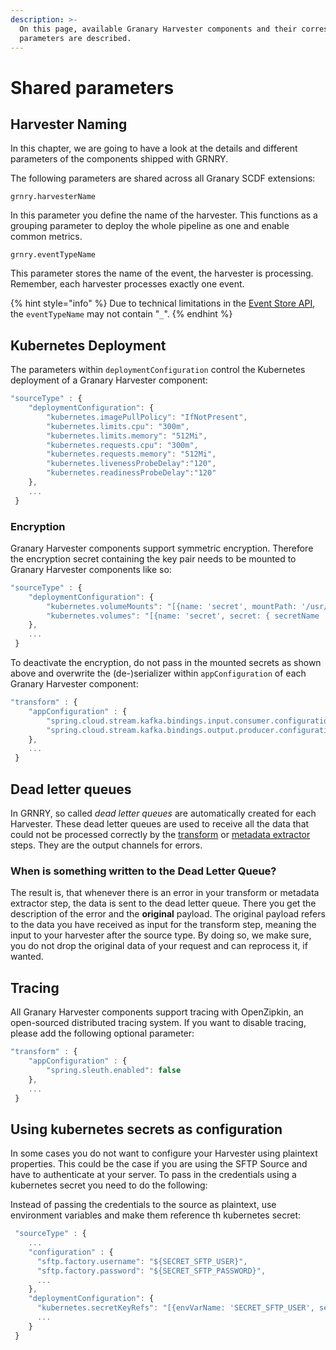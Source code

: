 ```yaml
---
description: >-
  On this page, available Granary Harvester components and their corresponding
  parameters are described.
---
```


# Shared parameters

## Harvester Naming

In this chapter, we are going to have a look at the details and different parameters of the components shipped with GRNRY.

The following parameters are shared across all Granary SCDF extensions:

```text
grnry.harvesterName
```

In this parameter you define the name of the harvester. This functions as a grouping parameter to deploy the whole pipeline as one and enable common metrics.

```text
grnry.eventTypeName
```

This parameter stores the name of the event, the harvester is processing. Remember, each harvester processes exactly one event.

{% hint style="info" %}
Due to technical limitations in the [Event Store API](../../api-reference/event-store-api.md), the `eventTypeName` may not contain "`_`".
{% endhint %}

## Kubernetes Deployment

The parameters within `deploymentConfiguration` control the Kubernetes deployment of a Granary Harvester component:

```javascript
"sourceType" : {
    "deploymentConfiguration": {
        "kubernetes.imagePullPolicy": "IfNotPresent",
        "kubernetes.limits.cpu": "300m",
        "kubernetes.limits.memory": "512Mi",
        "kubernetes.requests.cpu": "300m",
        "kubernetes.requests.memory": "512Mi",
        "kubernetes.livenessProbeDelay":"120",
        "kubernetes.readinessProbeDelay":"120"
    },
    ...
 }
```

### Encryption

Granary Harvester components support symmetric encryption. Therefore the encryption secret containing the key pair needs to be mounted to Granary Harvester components like so:

```javascript
"sourceType" : {
    "deploymentConfiguration": {
        "kubernetes.volumeMounts": "[{name: 'secret', mountPath: '/usr/src/app/rsa_privatekey.key' , subPath: 'rsa_privatekey.key' , readOnly : 'true' },{name: 'secret', mountPath: '/usr/src/app/rsa_publickey.key' , subPath: 'rsa_publickey.key' , readOnly : 'true' }]",
        "kubernetes.volumes": "[{name: 'secret', secret: { secretName : 'grnry-base-encryption-token' , defaultMode : '256' }}]"
    },
    ...
 }
```

To deactivate the encryption, do not pass in the mounted secrets as shown above and overwrite the \(de-\)serializer within `appConfiguration` of each Granary Harvester component:

```javascript
"transform" : {
    "appConfiguration" : {
        "spring.cloud.stream.kafka.bindings.input.consumer.configuration.value.deserializer":"org.apache.kafka.common.serialization.ByteArrayDeserializer",
        "spring.cloud.stream.kafka.bindings.output.producer.configuration.value.serializer":"org.apache.kafka.common.serialization.ByteArraySerializer"
    },
    ...
 }
```

## Dead letter queues

In GRNRY, so called _dead letter queues_ are automatically created for each Harvester. These dead letter queues are used to receive all the data that could not be processed correctly by the [transform](scriptable-transform.md) or [metadata extractor](metadata-extractor.md) steps. They are the output channels for errors.

### When is something written to the Dead Letter Queue?

The result is, that whenever there is an error in your transform or metadata extractor step, the data is sent to the dead letter queue. There you get the description of the error and the **original** payload. The original payload refers to the data you have received as input for the transform step, meaning the input to your harvester after the source type. By doing so, we make sure, you do not drop the original data of your request and can reprocess it, if wanted.

## Tracing

All Granary Harvester components support tracing with OpenZipkin, an open-sourced distributed tracing system. If you want to disable tracing, please add the following optional parameter:

```javascript
"transform" : {
    "appConfiguration" : {
        "spring.sleuth.enabled": false
    },
    ...
 }
```

## Using kubernetes secrets as configuration

In some cases you do not want to configure your Harvester using plaintext properties. This could be the case if you are using the SFTP Source and have to authenticate at your server. To pass in the credentials using a kubernetes secret you need to do the following:

Instead of passing the credentials to the source as plaintext, use environment variables and make them reference th kubernetes secret:

```javascript
 "sourceType" : {
    ...
    "configuration" : {
      "sftp.factory.username": "${SECRET_SFTP_USER}",
      "sftp.factory.password": "${SECRET_SFTP_PASSWORD}",
      ...
    },
    "deploymentConfiguration": {
      "kubernetes.secretKeyRefs": "[{envVarName: 'SECRET_SFTP_USER', secretName: 'sftp-secret', dataKey: 'user'},{envVarName: 'SECRET_SFTP_PASSWORD', secretName: 'sftp-secret', dataKey: 'password'}]",
      ...
    }
 }
```



